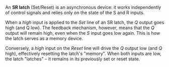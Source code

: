An **SR latch** (Set/Reset) is an asynchronous device: it works independently of control signals and relies only on the state of the S and R inputs.

When a *high* input is applied to the *Set* line of an SR latch, the *Q* output goes high (and Q low). The feedback mechanism, however, means that the *Q* output will remain high, even when the *S* input goes low again. This is how the latch serves as a memory device. 

Conversely, a *high* input on the *Reset* line will drive the *Q* output low (and *Q* high), effectively resetting the latch's "memory". When both inputs are low, the latch "latches" – it remains in its previously set or reset state.